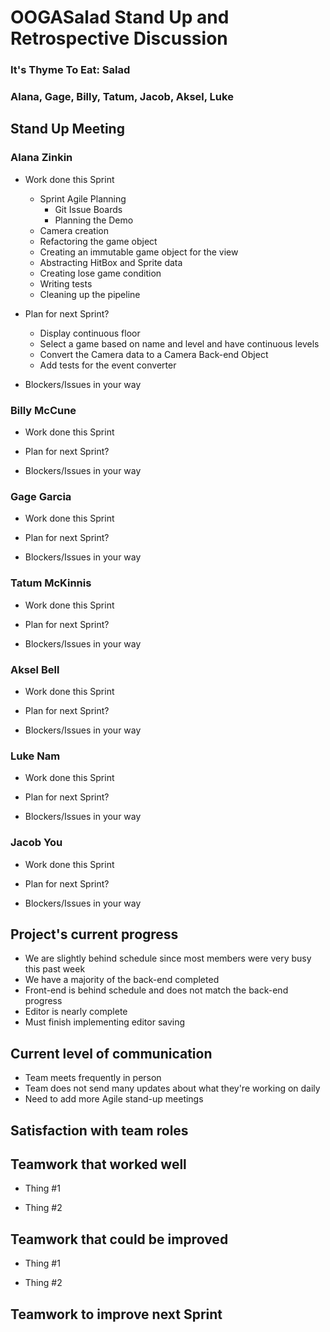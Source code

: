 # OOGASalad Stand Up and Retrospective Discussion
### It's Thyme To Eat: Salad
### Alana, Gage, Billy, Tatum, Jacob, Aksel, Luke


## Stand Up Meeting

### Alana Zinkin

 * Work done this Sprint
   * Sprint Agile Planning
     * Git Issue Boards
     * Planning the Demo
   * Camera creation
   * Refactoring the game object
   * Creating an immutable game object for the view
   * Abstracting HitBox and Sprite data
   * Creating lose game condition
   * Writing tests
   * Cleaning up the pipeline

 * Plan for next Sprint?
   * Display continuous floor 
   * Select a game based on name and level and have continuous levels 
   * Convert the Camera data to a Camera Back-end Object
   * Add tests for the event converter

 * Blockers/Issues in your way


### Billy McCune

 * Work done this Sprint

 * Plan for next Sprint?

 * Blockers/Issues in your way
 

### Gage Garcia

 * Work done this Sprint

 * Plan for next Sprint?

 * Blockers/Issues in your way
 

### Tatum McKinnis

 * Work done this Sprint

 * Plan for next Sprint?

 * Blockers/Issues in your way
 

### Aksel Bell

 * Work done this Sprint

 * Plan for next Sprint?

 * Blockers/Issues in your way
 

### Luke Nam

 * Work done this Sprint

 * Plan for next Sprint?

 * Blockers/Issues in your way
 

### Jacob You

 * Work done this Sprint

 * Plan for next Sprint?

 * Blockers/Issues in your way



## Project's current progress
* We are slightly behind schedule since most members were very busy this past week
* We have a majority of the back-end completed
* Front-end is behind schedule and does not match the back-end progress
* Editor is nearly complete
* Must finish implementing editor saving


## Current level of communication
* Team meets frequently in person
* Team does not send many updates about what they're working on daily
* Need to add more Agile stand-up meetings


## Satisfaction with team roles


## Teamwork that worked well

 * Thing #1

 * Thing #2


## Teamwork that could be improved

 * Thing #1

 * Thing #2


## Teamwork to improve next Sprint
